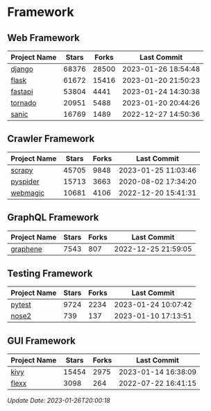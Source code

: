 # Framework

## Web Framework
| Project Name | Stars | Forks | Last Commit |
| ------------ | ----- | ----- | ----------- |
| [django](https://github.com/django/django) | 68376 | 28500 | 2023-01-26 18:54:48 |
| [flask](https://github.com/pallets/flask) | 61672 | 15416 | 2023-01-20 21:50:23 |
| [fastapi](https://github.com/tiangolo/fastapi) | 53804 | 4441 | 2023-01-24 14:30:38 |
| [tornado](https://github.com/tornadoweb/tornado) | 20951 | 5488 | 2023-01-20 20:44:26 |
| [sanic](https://github.com/sanic-org/sanic) | 16769 | 1489 | 2022-12-27 14:50:36 |

## Crawler Framework
| Project Name | Stars | Forks | Last Commit |
| ------------ | ----- | ----- | ----------- |
| [scrapy](https://github.com/scrapy/scrapy) | 45705 | 9848 | 2023-01-25 11:03:46 |
| [pyspider](https://github.com/binux/pyspider) | 15713 | 3663 | 2020-08-02 17:34:20 |
| [webmagic](https://github.com/code4craft/webmagic) | 10681 | 4106 | 2022-12-20 15:41:31 |

## GraphQL Framework
| Project Name | Stars | Forks | Last Commit |
| ------------ | ----- | ----- | ----------- |
| [graphene](https://github.com/graphql-python/graphene) | 7543 | 807 | 2022-12-25 21:59:05 |

## Testing Framework
| Project Name | Stars | Forks | Last Commit |
| ------------ | ----- | ----- | ----------- |
| [pytest](https://github.com/pytest-dev/pytest) | 9724 | 2234 | 2023-01-24 10:07:42 |
| [nose2](https://github.com/nose-devs/nose2) | 739 | 137 | 2023-01-10 17:13:51 |

## GUI Framework
| Project Name | Stars | Forks | Last Commit |
| ------------ | ----- | ----- | ----------- |
| [kivy](https://github.com/kivy/kivy) | 15454 | 2975 | 2023-01-14 16:38:09 |
| [flexx](https://github.com/flexxui/flexx) | 3098 | 264 | 2022-07-22 16:41:15 |

*Update Date: 2023-01-26T20:00:18*